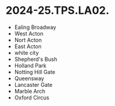 # 2024-25.TPS.LA02.

- Ealing Broadway
- West Acton
- Nort Acton
- East Acton
- white city
- Shepherd's Bush
- Holland Park
- Notting Hill Gate
- Queensway
- Lancaster Gate
- Marble Arch
- Oxford Circus